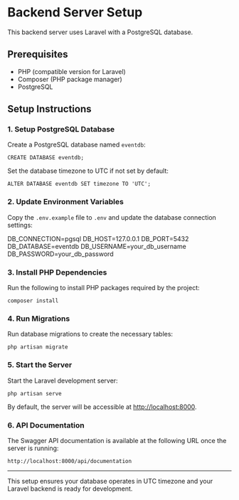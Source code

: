 # Backend Server Setup

This backend server uses Laravel with a PostgreSQL database.

## Prerequisites

- PHP (compatible version for Laravel)
- Composer (PHP package manager)
- PostgreSQL

## Setup Instructions

### 1. Setup PostgreSQL Database

Create a PostgreSQL database named `eventdb`:
```
CREATE DATABASE eventdb;
```

Set the database timezone to UTC if not set by default:
```
ALTER DATABASE eventdb SET timezone TO 'UTC';
```

### 2. Update Environment Variables

Copy the `.env.example` file to `.env` and update the database connection settings:

DB_CONNECTION=pgsql
DB_HOST=127.0.0.1
DB_PORT=5432
DB_DATABASE=eventdb
DB_USERNAME=your_db_username
DB_PASSWORD=your_db_password


### 3. Install PHP Dependencies

Run the following to install PHP packages required by the project:
```
composer install
```

### 4. Run Migrations

Run database migrations to create the necessary tables:
```
php artisan migrate
```

### 5. Start the Server

Start the Laravel development server:
```
php artisan serve
```
By default, the server will be accessible at [http://localhost:8000](http://localhost:8000).

### 6. API Documentation

The Swagger API documentation is available at the following URL once the server is running:
```
http://localhost:8000/api/documentation
```


---

This setup ensures your database operates in UTC timezone and your Laravel backend is ready for development.

